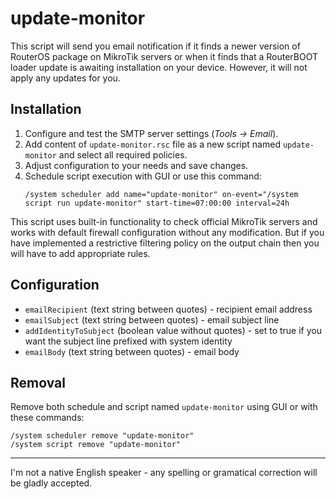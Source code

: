 # update-monitor
This script will send you email notification if it finds a newer version of RouterOS package on MikroTik servers or when it finds that a RouterBOOT loader update is awaiting installation on your device. However, it will not apply any updates for you.


## Installation
1. Configure and test the SMTP server settings (*Tools -> Email*).
2. Add content of ```update-monitor.rsc``` file as a new script named ```update-monitor``` and select all required policies.
3. Adjust configuration to your needs and save changes.
4. Schedule script execution with GUI or use this command:
   ```
   /system scheduler add name="update-monitor" on-event="/system script run update-monitor" start-time=07:00:00 interval=24h
   ```
This script uses built-in functionality to check official MikroTik servers and works with default firewall configuration without any modification. But if you have implemented a restrictive filtering policy on the output chain then you will have to add appropriate rules.


## Configuration
* ```emailRecipient``` (text string between quotes) - recipient email address
* ```emailSubject``` (text string between quotes) - email subject line
* ```addIdentityToSubject``` (boolean value without quotes) - set to true if you want the subject line prefixed with system identity
* ```emailBody``` (text string between quotes) - email body


## Removal
Remove both schedule and script named ```update-monitor``` using GUI or with these commands:
```
/system scheduler remove "update-monitor"
/system script remove "update-monitor"
```


---
I'm not a native English speaker - any spelling or gramatical correction will be gladly accepted.
